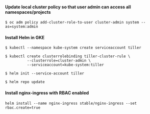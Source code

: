 #### Update local cluster policy so that user admin can access all namespaces/projects
```
$ oc adm policy add-cluster-role-to-user cluster-admin system --as=system:admin
```
#### Install Helm in GKE
```
$ kubectl --namespace kube-system create serviceaccount tiller

$ kubectl create clusterrolebinding tiller-cluster-rule \
          --clusterrole=cluster-admin \
          --serviceaccount=kube-system:tiller

$ helm init --service-account tiller

$ helm repo update
```
#### Install nginx-ingress with RBAC enabled

```
helm install --name nginx-ingress stable/nginx-ingress --set rbac.create=true
```
